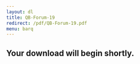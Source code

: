 ```yaml
---
layout: dl
title: QB-Forum-19
redirect: /pdf/QB-Forum-19.pdf
menu: barq
---
```

## Your download will begin shortly.
